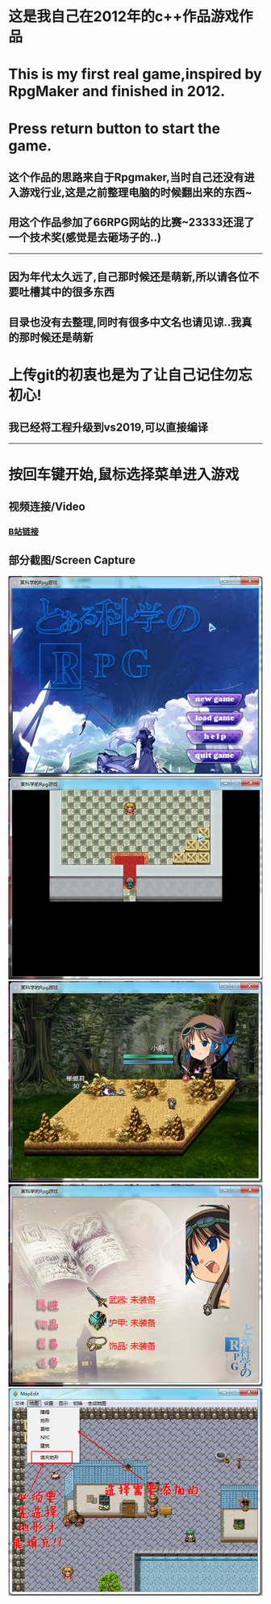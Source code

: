 # 这是我自己在2012年的c++作品游戏作品  

# This is my first real game,inspired by RpgMaker and finished in 2012.

# Press return button to start the game.

## 这个作品的思路来自于Rpgmaker,当时自己还没有进入游戏行业,这是之前整理电脑的时候翻出来的东西~

## 用这个作品参加了66RPG网站的比赛~23333还混了一个技术奖(感觉是去砸场子的..)

---

## 因为年代太久远了,自己那时候还是萌新,所以请各位不要吐槽其中的很多东西  

## 目录也没有去整理,同时有很多中文名也请见谅..我真的那时候还是萌新 

# 上传git的初衷也是为了让自己记住勿忘初心!

## 我已经将工程升级到vs2019,可以直接编译

---

# 按回车键开始,鼠标选择菜单进入游戏

## 视频连接/Video
### [B站链接](https://www.bilibili.com/video/av339288 "B站链接")

## 部分截图/Screen Capture
![](Pic/截图02.png)
![](Pic/截图05.png)
![](Pic/截图32.png)
![](Pic/截图08.png)
![](Pic/截图56.png)

